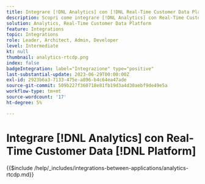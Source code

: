 ```yaml
---
title: Integrare [!DNL Analytics] con [!DNL Real-Time Customer Data Platform]
description: Scopri come integrare [!DNL Analytics] con Real-Time Customer Data [!DNL Platform].
solution: Analytics, Real-Time Customer Data Platform
feature: Integrations
topic: Integrations
role: Leader, Architect, Admin, Developer
level: Intermediate
kt: null
thumbnail: analytics-rtcdp.png
index: false
badgeIntegration: label="Integrazione" type="positive"
last-substantial-update: 2023-06-29T00:00:00Z
exl-id: 2923b6a3-7133-475e-a896-b4c64ea47ade
source-git-commit: 509b227f360718e81fb19d3a4d30aebf9de49e5a
workflow-type: tm+mt
source-wordcount: '17'
ht-degree: 5%

---
```


# Integrare [!DNL Analytics] con Real-Time Customer Data [!DNL Platform]

{{$include /help/_includes/integrations-between-applications/analytics-rtcdp.md}}
